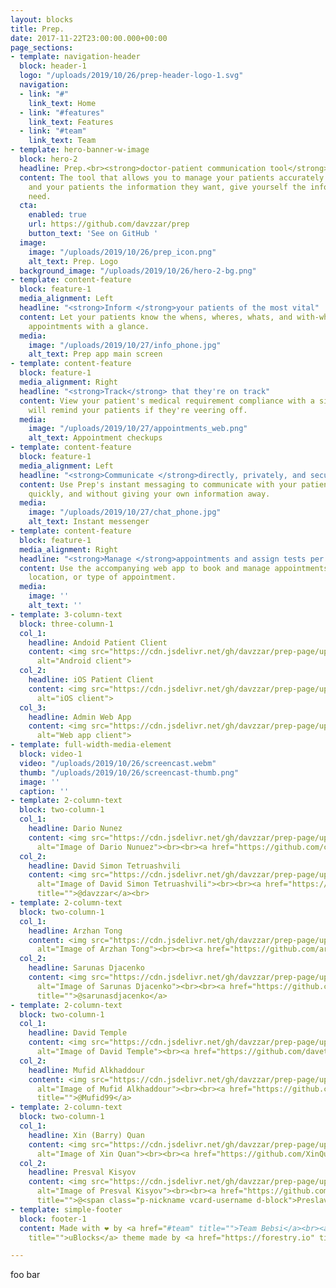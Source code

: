 ```yaml
---
layout: blocks
title: Prep.
date: 2017-11-22T23:00:00.000+00:00
page_sections:
- template: navigation-header
  block: header-1
  logo: "/uploads/2019/10/26/prep-header-logo-1.svg"
  navigation:
  - link: "#"
    link_text: Home
  - link: "#features"
    link_text: Features
  - link: "#team"
    link_text: Team
- template: hero-banner-w-image
  block: hero-2
  headline: Prep.<br><strong>doctor-patient communication tool</strong>
  content: The tool that allows you to manage your patients accurately and effectively.<br>Give
    and your patients the information they want, give yourself the information you
    need.
  cta:
    enabled: true
    url: https://github.com/davzzar/prep
    button_text: 'See on GitHub '
  image:
    image: "/uploads/2019/10/26/prep_icon.png"
    alt_text: Prep. Logo
  background_image: "/uploads/2019/10/26/hero-2-bg.png"
- template: content-feature
  block: feature-1
  media_alignment: Left
  headline: "<strong>Inform </strong>your patients of the most vital"
  content: Let your patients know the whens, wheres, whats, and with-whos of their
    appointments with a glance.
  media:
    image: "/uploads/2019/10/27/info_phone.jpg"
    alt_text: Prep app main screen
- template: content-feature
  block: feature-1
  media_alignment: Right
  headline: "<strong>Track</strong> that they're on track"
  content: View your patient's medical requirement compliance with a simple UI. Prep
    will remind your patients if they're veering off.
  media:
    image: "/uploads/2019/10/27/appointments_web.png"
    alt_text: Appointment checkups
- template: content-feature
  block: feature-1
  media_alignment: Left
  headline: "<strong>Communicate </strong>directly, privately, and securely"
  content: Use Prep's instant messaging to communicate with your patients directly,
    quickly, and without giving your own information away.
  media:
    image: "/uploads/2019/10/27/chat_phone.jpg"
    alt_text: Instant messenger
- template: content-feature
  block: feature-1
  media_alignment: Right
  headline: "<strong>Manage </strong>appointments and assign tests per patient basis"
  content: Use the accompanying web app to book and manage appointments per department,
    location, or type of appointment.
  media:
    image: ''
    alt_text: ''
- template: 3-column-text
  block: three-column-1
  col_1:
    headline: Andoid Patient Client
    content: <img src="https://cdn.jsdelivr.net/gh/davzzar/prep-page/uploads/2019/10/27/android_client.png"
      alt="Android client">
  col_2:
    headline: iOS Patient Client
    content: <img src="https://cdn.jsdelivr.net/gh/davzzar/prep-page/uploads/2019/10/27/ios_client.png"
      alt="iOS client">
  col_3:
    headline: Admin Web App
    content: <img src="https://cdn.jsdelivr.net/gh/davzzar/prep-page/uploads/2019/10/27/web_client.png"
      alt="Web app client">
- template: full-width-media-element
  block: video-1
  video: "/uploads/2019/10/26/screencast.webm"
  thumb: "/uploads/2019/10/26/screencast-thumb.png"
  image: ''
  caption: ''
- template: 2-column-text
  block: two-column-1
  col_1:
    headline: Dario Nunez
    content: <img src="https://cdn.jsdelivr.net/gh/davzzar/prep-page/uploads/2019/10/27/dario_nunez.jpg"
      alt="Image of Dario Nunuez"><br><br><a href="https://github.com/codedario" title="">@codedario</a>
  col_2:
    headline: David Simon Tetruashvili
    content: <img src="https://cdn.jsdelivr.net/gh/davzzar/prep-page/uploads/2019/10/27/david_simon_tetruashvili.jpg"
      alt="Image of David Simon Tetruashvili"><br><br><a href="https://github.com/davzzarhttps://github.com/davzzar"
      title="">@davzzar</a><br>
- template: 2-column-text
  block: two-column-1
  col_1:
    headline: Arzhan Tong
    content: <img src="https://cdn.jsdelivr.net/gh/davzzar/prep-page/uploads/2019/10/27/arzhan_tong.jpg"
      alt="Image of Arzhan Tong"><br><br><a href="https://github.com/arzhtong" title="">@arzhtong</a>
  col_2:
    headline: Sarunas Djacenko
    content: <img src="https://cdn.jsdelivr.net/gh/davzzar/prep-page/uploads/2019/10/27/sarunas_djacenko.jpg"
      alt="Image of Sarunas Djacenko"><br><br><a href="https://github.com/sarunasdjacenko"
      title="">@sarunasdjacenko</a>
- template: 2-column-text
  block: two-column-1
  col_1:
    headline: David Temple
    content: <img src="https://cdn.jsdelivr.net/gh/davzzar/prep-page/uploads/2019/10/27/david_temple.jpg"
      alt="Image of David Temple"><br><a href="https://github.com/davet2408" title=""><br>@davet2408</a>
  col_2:
    headline: Mufid Alkhaddour
    content: <img src="https://cdn.jsdelivr.net/gh/davzzar/prep-page/uploads/2019/10/27/mufid_alkhaddour.jpg"
      alt="Image of Mufid Alkhaddour"><br><br><a href="https://github.com/Mufid99"
      title="">@Mufid99</a>
- template: 2-column-text
  block: two-column-1
  col_1:
    headline: Xin (Barry) Quan
    content: <img src="https://cdn.jsdelivr.net/gh/davzzar/prep-page/uploads/2019/10/27/xin_quan.jpg"
      alt="Image of Xin Quan"><br><br><a href="https://github.com/XinQuan42" title="">@XinQuan42</a>
  col_2:
    headline: Presval Kisyov
    content: <img src="https://cdn.jsdelivr.net/gh/davzzar/prep-page/uploads/2019/10/27/preslav_kisyov.jpg"
      alt="Image of Presval Kisyov"><br><br><a href="https://github.com/PreslavKisyov"
      title="">@<span class="p-nickname vcard-username d-block">PreslavKisyov</span></a>
- template: simple-footer
  block: footer-1
  content: Made with ❤︎ by <a href="#team" title="">Team Bebsi</a><br><a href="https://forestry.io/blog/ubuild-a-new-theme-for-static-sites-using-blocks/"
    title="">uBlocks</a> theme made by <a href="https://forestry.io" title="">Forestry.io</a>

---
```

foo bar